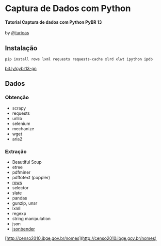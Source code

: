 # Captura de Dados com Python

#### Tutorial Captura de dados com Python PyBR 13

by [@turicas](https://github.com/turicas)


## Instalação

```bash
pip install rows lxml requests requests-cache xlrd xlwt ipython ipdb
```

[bit.ly/pybr13-gn](bit.ly/pybr13-gn)


## Dados


### Obtenção

* scrapy
* requests
* urllib
* selenium
* mechanize
* wget
* aria2


### Extração

* Beautiful Soup
* etree
* pdfminer
* pdftotext (poppler)
* [rows]()
* selector
* slate
* pandas
* gunzip, unar
* lxml
* regexp
* string manipulation
* json
* [jsonbender]()

[http://censo2010.ibge.gov.br/nomes](http://censo2010.ibge.gov.br/nomes)

